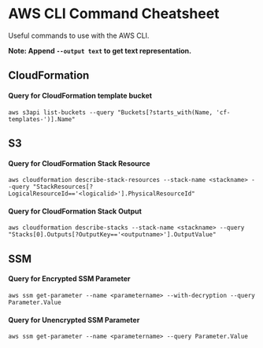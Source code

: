 # AWS CLI Command Cheatsheet

Useful commands to use with the AWS CLI.

**Note: Append `--output text` to get text representation.**

## CloudFormation

#### Query for CloudFormation template bucket
```
aws s3api list-buckets --query "Buckets[?starts_with(Name, 'cf-templates-')].Name"
```

## S3

#### Query for CloudFormation Stack Resource
```
aws cloudformation describe-stack-resources --stack-name <stackname> --query "StackResources[?LogicalResourceId=='<logicalid>'].PhysicalResourceId"
```

#### Query for CloudFormation Stack Output
```
aws cloudformation describe-stacks --stack-name <stackname> --query "Stacks[0].Outputs[?OutputKey=='<outputname>'].OutputValue"
```

## SSM

#### Query for Encrypted SSM Parameter
```
aws ssm get-parameter --name <parametername> --with-decryption --query Parameter.Value
```

#### Query for Unencrypted SSM Parameter
```
aws ssm get-parameter --name <parametername> --query Parameter.Value
```
